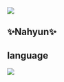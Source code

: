 <img src="https://capsule-render.vercel.app/api?type=모양&color=색상코드&height=높이&section=header&text=텍스트&fontSize=텍스트크기" />


## ✨Nahyun✨ ##

## language ## 
<img src="https://img.shields.io/badge/Python-3766AB?style=flat-square&logo=Python&logoColor=white"/></a> </a>
 <br/><br/>
 <div align="center">

